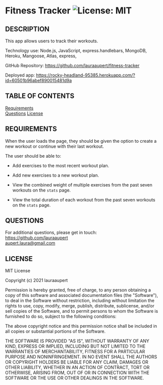 
# Fitness Tracker	![License: MIT](https://img.shields.io/badge/License-MIT-yellow.svg)

## DESCRIPTION

This app allows users to track their workouts.

Technology use: Node.js, JavaScript, express.handlebars, MongoDB, Heroku, Mangoose, Atlas, express,

GitHub Repository: https://github.com/lauraaupert/fitness-tracker

Deployed app: https://rocky-headland-95385.herokuapp.com/?id=60501b96abef890015481d9a

## TABLE OF CONTENTS

[Requirements](#USER)    
[Questions](#QUESTIONS)
[License](#LICENSE)  

## REQUIREMENTS <a name="USER"></a>

When the user loads the page, they should be given the option to create a new workout or continue with their last workout.

The user should be able to:

  * Add exercises to the most recent workout plan.

  * Add new exercises to a new workout plan.

  * View the combined weight of multiple exercises from the past seven workouts on the `stats` page.

  * View the total duration of each workout from the past seven workouts on the `stats` page.

## QUESTIONS <a name="QUESTIONS"></a>
For additional questions, please get in touch:  
https://github.com/lauraaupert  
aupert.laura@gmail.com

## LICENSE
MIT License

Copyright (c) 2021 lauraaupert

Permission is hereby granted, free of charge, to any person obtaining a copy
of this software and associated documentation files (the "Software"), to deal
in the Software without restriction, including without limitation the rights
to use, copy, modify, merge, publish, distribute, sublicense, and/or sell
copies of the Software, and to permit persons to whom the Software is
furnished to do so, subject to the following conditions:

The above copyright notice and this permission notice shall be included in all
copies or substantial portions of the Software.

THE SOFTWARE IS PROVIDED "AS IS", WITHOUT WARRANTY OF ANY KIND, EXPRESS OR
IMPLIED, INCLUDING BUT NOT LIMITED TO THE WARRANTIES OF MERCHANTABILITY,
FITNESS FOR A PARTICULAR PURPOSE AND NONINFRINGEMENT. IN NO EVENT SHALL THE
AUTHORS OR COPYRIGHT HOLDERS BE LIABLE FOR ANY CLAIM, DAMAGES OR OTHER
LIABILITY, WHETHER IN AN ACTION OF CONTRACT, TORT OR OTHERWISE, ARISING FROM,
OUT OF OR IN CONNECTION WITH THE SOFTWARE OR THE USE OR OTHER DEALINGS IN THE
SOFTWARE.
